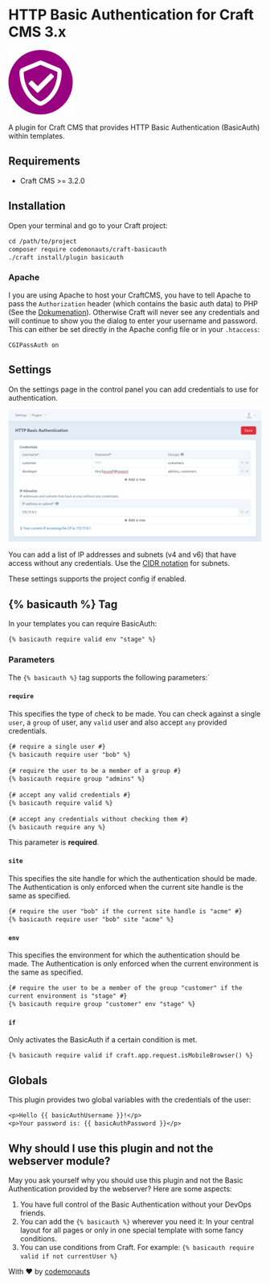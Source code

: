 # HTTP Basic Authentication for Craft CMS 3.x

![Icon](resources/basicauth.png)

A plugin for Craft CMS that provides HTTP Basic Authentication (BasicAuth) within templates.

## Requirements

 * Craft CMS >= 3.2.0

## Installation

Open your terminal and go to your Craft project:

``` shell
cd /path/to/project
composer require codemonauts/craft-basicauth
./craft install/plugin basicauth
```

### Apache
I you are using Apache to host your CraftCMS, you have to tell Apache to pass the `Authorization` header (which contains the basic auth data) to PHP (See the [Dokumenation](https://httpd.apache.org/docs/trunk/mod/core.html#cgipassauth)). Otherwise Craft will never see any credentials and will continue to show you the dialog to enter your username and password. This can either be set directly in the Apache config file or in your `.htaccess`:

```
CGIPassAuth on
```

## Settings

On the settings page in the control panel you can add credentials to use for authentication.

![Screenshot](resources/settings.png)

You can add a list of IP addresses and subnets (v4 and v6) that have access without any credentials. Use the [CIDR notation](https://en.wikipedia.org/wiki/Classless_Inter-Domain_Routing#CIDR_notation) for subnets.

These settings supports the project config if enabled. 

## {% basicauth %} Tag

In your templates you can require BasicAuth:

```twig
{% basicauth require valid env "stage" %}
 ```

### Parameters

The `{% basicauth %}` tag supports the following parameters:`

#### `require`

This specifies the type of check to be made. You can check against a single `user`, a `group` of user, any `valid` user and also accept `any` provided credentials. 

```twig
{# require a single user #}
{% basicauth require user "bob" %}

{# require the user to be a member of a group #}
{% basicauth require group "admins" %}

{# accept any valid credentials #}
{% basicauth require valid %}

{# accept any credentials without checking them #}
{% basicauth require any %}
```

This parameter is **required**.

#### `site`

This specifies the site handle for which the authentication should be made. The Authentication is only enforced when the current site handle is the same as specified.

```twig
{# require the user "bob" if the current site handle is "acme" #}
{% basicauth require user "bob" site "acme" %}
```

#### `env`

This specifies the environment for which the authentication should be made. The Authentication is only enforced when the current environment is the same as specified.

```twig
{# require the user to be a member of the group "customer" if the current environment is "stage" #}
{% basicauth require group "customer" env "stage" %}
```

#### `if`

Only activates the BasicAuth if a certain condition is met.

```twig
{% basicauth require valid if craft.app.request.isMobileBrowser() %}
```

## Globals

This plugin provides two global variables with the credentials of the user:

```twig
<p>Hello {{ basicAuthUsername }}!</p>
<p>Your password is: {{ basicAuthPassword }}</p>
```

## Why should I use this plugin and not the webserver module?

May you ask yourself why you should use this plugin and not the Basic Authentication provided by the webserver? Here are some aspects:

1. You have full control of the Basic Authentication without your DevOps friends.
2. You can add the `{% basicauth %}` wherever you need it: In your central layout for all pages or only in one special template with some fancy conditions.
3. You can use conditions from Craft. For example: `{% basicauth require valid if not currentUser %}`

With ❤ by [codemonauts](https://codemonauts.com)
